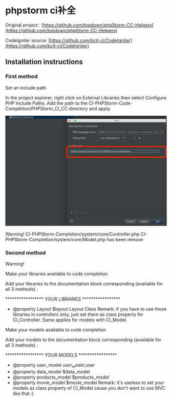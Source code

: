 # phpstorm ci补全

Original project : [https://github.com/topdown/phpStorm-CC-Helpers](https://github.com/topdown/phpStorm-CC-Helpers)

CodeIgniter source: [https://github.com/bcit-ci/CodeIgniter](https://github.com/bcit-ci/CodeIgniter)


## Installation instructions

### First method

Set an include path

In the project explorer, right click on External Libraries then select Configure PHP Include Paths. Add the path to the CI-PHPStorm-Code-Completion/PHPStorm_CI_CC directory and apply.

![img](img/add_include.png)

Warning!
CI-PHPStorm-Completion/system/core/Controller.php
CI-PHPStorm-Completion/system/core/Model.php
has been remove

### Second method


Warning!

Make your libraries available to code completion

Add your libraries to the documentation block corresponding (available for all 3 methods) :

***************** YOUR LIBRARIES *****************
* @property Layout              $layout               Layout Class
Remark: if you have to use those libraries in controllers only, just set them as class property for CI_Controller. Same applies for models with CI_Model.

Make your models available to code completion

Add your models to the documentation block corresponding (available for all 3 methods) :

***************** YOUR MODELS *****************
* @property user_model          $user_model           ,$user
* @property data_model          $data_model
* @property products_model      $products_model
* @property movie_model         $movie_model
Remark: it's useless to set your models as class property of CI_Model cause you don't want to use MVC like that :)
